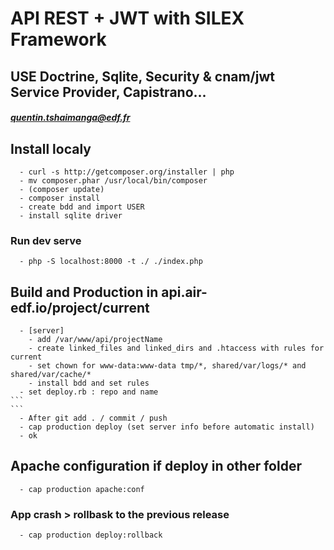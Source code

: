 # API REST + JWT with SILEX Framework

## USE Doctrine, Sqlite, Security & cnam/jwt Service Provider, Capistrano...
##### quentin.tshaimanga@edf.fr

## Install localy
````
  - curl -s http://getcomposer.org/installer | php
  - mv composer.phar /usr/local/bin/composer
  - (composer update)
  - composer install
  - create bdd and import USER
  - install sqlite driver
````

### Run dev serve
````
  - php -S localhost:8000 -t ./ ./index.php
````

## Build and Production in api.air-edf.io/project/current
````
  - [server]
    - add /var/www/api/projectName
    - create linked_files and linked_dirs and .htaccess with rules for current
    - set chown for www-data:www-data tmp/*, shared/var/logs/* and shared/var/cache/*
    - install bdd and set rules
  - set deploy.rb : repo and name
```
```
  - After git add . / commit / push
  - cap production deploy (set server info before automatic install)
  - ok
````

## Apache configuration **if** deploy in other folder
````
  - cap production apache:conf  
````

### App crash > rollbask to the previous release
````
  - cap production deploy:rollback
````
